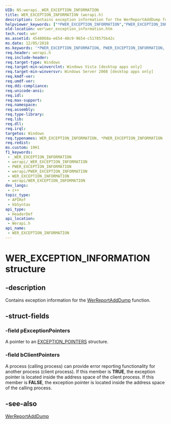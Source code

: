 ```yaml
---
UID: NS:werapi._WER_EXCEPTION_INFORMATION
title: WER_EXCEPTION_INFORMATION (werapi.h)
description: Contains exception information for the WerReportAddDump function.
helpviewer_keywords: ["*PWER_EXCEPTION_INFORMATION","PWER_EXCEPTION_INFORMATION","PWER_EXCEPTION_INFORMATION structure pointer [Windows Error Reporting]","WER_EXCEPTION_INFORMATION","WER_EXCEPTION_INFORMATION structure [Windows Error Reporting]","base.wer_exception_information","wer.wer_exception_information","werapi/PWER_EXCEPTION_INFORMATION","werapi/WER_EXCEPTION_INFORMATION"]
old-location: wer\wer_exception_information.htm
tech.root: wer
ms.assetid: 4548068a-e654-40c9-9654-c5178575b42c
ms.date: 12/05/2018
ms.keywords: '*PWER_EXCEPTION_INFORMATION, PWER_EXCEPTION_INFORMATION, PWER_EXCEPTION_INFORMATION structure pointer [Windows Error Reporting], WER_EXCEPTION_INFORMATION, WER_EXCEPTION_INFORMATION structure [Windows Error Reporting], base.wer_exception_information, wer.wer_exception_information, werapi/PWER_EXCEPTION_INFORMATION, werapi/WER_EXCEPTION_INFORMATION'
req.header: werapi.h
req.include-header: 
req.target-type: Windows
req.target-min-winverclnt: Windows Vista [desktop apps only]
req.target-min-winversvr: Windows Server 2008 [desktop apps only]
req.kmdf-ver: 
req.umdf-ver: 
req.ddi-compliance: 
req.unicode-ansi: 
req.idl: 
req.max-support: 
req.namespace: 
req.assembly: 
req.type-library: 
req.lib: 
req.dll: 
req.irql: 
targetos: Windows
req.typenames: WER_EXCEPTION_INFORMATION, *PWER_EXCEPTION_INFORMATION
req.redist: 
ms.custom: 19H1
f1_keywords:
 - _WER_EXCEPTION_INFORMATION
 - werapi/_WER_EXCEPTION_INFORMATION
 - PWER_EXCEPTION_INFORMATION
 - werapi/PWER_EXCEPTION_INFORMATION
 - WER_EXCEPTION_INFORMATION
 - werapi/WER_EXCEPTION_INFORMATION
dev_langs:
 - c++
topic_type:
 - APIRef
 - kbSyntax
api_type:
 - HeaderDef
api_location:
 - Werapi.h
api_name:
 - WER_EXCEPTION_INFORMATION
---
```


# WER_EXCEPTION_INFORMATION structure


## -description

Contains exception information for the [WerReportAddDump](/windows/desktop/api/werapi/nf-werapi-werreportadddump) function.

## -struct-fields

### -field pExceptionPointers

A pointer to an <a href="/windows/desktop/api/winnt/ns-winnt-exception_pointers">EXCEPTION_POINTERS</a> structure.

### -field bClientPointers

A process (calling process) can provide error reporting functionality for another process (client process). If this member is **TRUE**, the exception pointer is located inside the  address space of the client process. If this member is **FALSE**, the exception pointer is located inside the address space of the calling process.

## -see-also

[WerReportAddDump](/windows/desktop/api/werapi/nf-werapi-werreportadddump)